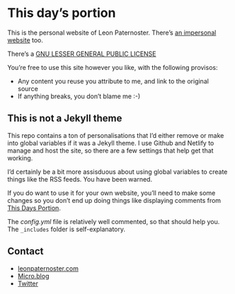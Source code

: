 # This day’s portion

This is the personal website of Leon Paternoster. There’s [an impersonal website](https://www.leonpaternoster.com) too.

There’s a [GNU LESSER GENERAL PUBLIC LICENSE](/LICENSE)

You’re free to use this site however you like, with the following provisos:

- Any content you reuse you attribute to me, and link to the original source
- If anything breaks, you don’t blame me :-)

## This is not a Jekyll theme

This repo contains a ton of personalisations that I’d either remove or make into global variables if it was a Jekyll theme. I use Github and Netlify to manage and host the site, so there are a few settings that help get that working.

I’d certainly be a bit more assisduous about using global variables to create things like the RSS feeds. You have been warned.

If you do want to use it for your own website, you’ll need to make some changes so you don’t end up doing things like displaying comments from [This Days Portion](https://www.thisdaysportion.com).

The *_config.yml_* file is relatively well commented, so that should help you. The `_includes` folder is self-explanatory.

## Contact

- [leonpaternoster.com](https://www.leonpaternoster.com)
- [Micro.blog](https://micro.blog/leonp)
- [Twitter](https://www.twitter.com/leonpaternoster)
